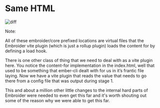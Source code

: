 # Same HTML

![diff](/html-diff.webp) <!-- .element style="max-height: 650px;" -->

Note:

All of these embroider/core prefixed locations are virtual files that the Embroider vite plugin (which is just a rollup plugin) loads the content for by defining a load hook. 

There is one other class of thing that we need to deal with as a vite plugin here. You notice the content-for implementation in the index.html, well that used to be something that ember-cli dealt with for us in it’s frantic file laying. Now we have a vite plugin that reads the value that needs to go there from a config file that was output during stage 1. 

This and about a million other little changes to the internal hard parts of Embroider were needed to even get this far and it's worth shouting out some of the reason why we were able to get this far.